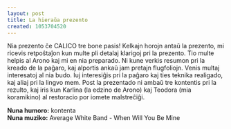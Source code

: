 ```yaml
---
layout: post
title: La hieraŭa prezento
created: 1053704520
---
```

Nia prezento ĉe CALICO tre bone pasis!  Kelkajn horojn antaŭ la prezento, mi ricevis retpoŝtaĵon kun multe pli detalaj klarigoj pri la prezento.  Tio multe helpis al Arono kaj mi en nia preparado.  Ni kune verkis resumon pri la kreado de la paĝaro, kaj alportis ankaŭ jam pretajn flugfoliojn.  Venis multaj interesatoj al nia budo.  Iuj interesiĝis pri la paĝaro kaj ties teknika realigado, kaj aliaj pri la lingvo mem.  Post la prezentado ni ambaŭ tre kontentis pri la rezulto, kaj iris kun Karlina (la edzino de Arono) kaj Teodora (mia koramikino) al restoracio por iomete malstreĉiĝi.

**Nuna humoro:** kontenta  
**Nuna muziko:** Average White Band - When Will You Be Mine
